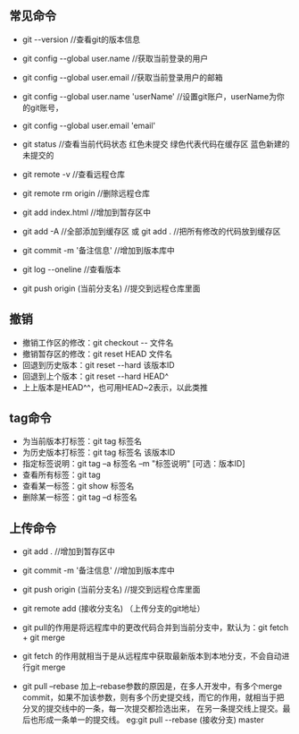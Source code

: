 ## 常见命令

- git --version   //查看git的版本信息
- git config --global user.name   //获取当前登录的用户
- git config --global user.email  //获取当前登录用户的邮箱
- git config --global user.name 'userName'    //设置git账户，userName为你的git账号，
- git config --global user.email 'email'

- git status   //查看当前代码状态  红色未提交  绿色代表代码在缓存区  蓝色新建的未提交的
- git remote -v   //查看远程仓库
- git remote rm origin    //删除远程仓库

- git add index.html  //增加到暂存区中
- git add -A      //全部添加到缓存区  或  git add .   //把所有修改的代码放到缓存区

- git commit -m '备注信息'  //增加到版本库中
- git log --oneline   //查看版本
- git push origin (当前分支名)   //提交到远程仓库里面

## 撤销

- 撤销工作区的修改：git checkout -- 文件名
- 撤销暂存区的修改：git reset HEAD 文件名
- 回退到历史版本：git reset --hard 该版本ID
- 回退到上个版本：git reset --hard HEAD^
- 上上版本是HEAD^^，也可用HEAD~2表示，以此类推

## tag命令

- 为当前版本打标签：git tag 标签名
- 为历史版本打标签：git tag 标签名 该版本ID
- 指定标签说明：git tag –a 标签名 –m "标签说明" [可选：版本ID]
- 查看所有标签：git tag
- 查看某一标签：git show 标签名
- 删除某一标签：git tag –d 标签名

## 上传命令
- git add .  //增加到暂存区中
- git commit -m '备注信息'  //增加到版本库中
- git push origin (当前分支名)   //提交到远程仓库里面
- git remote add (接收分支名) （上传分支的git地址）


- git pull的作用是将远程库中的更改代码合并到当前分支中，默认为：git fetch + git merge
- git fetch 的作用就相当于是从远程库中获取最新版本到本地分支，不会自动进行git merge
- git pull –rebase 加上–rebase参数的原因是，在多人开发中，有多个merge commit，如果不加该参数，则有多个历史提交线，而它的作用，就相当于把分叉的提交线中的一条，每一次提交都捡选出来， 在另一条提交线上提交。最后也形成一条单一的提交线。
eg:git pull --rebase (接收分支) master